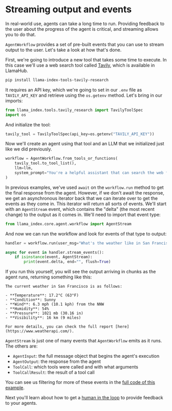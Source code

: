# Streaming output and events

In real-world use, agents can take a long time to run. Providing feedback to the user about the progress of the agent is critical, and streaming allows you to do that.

`AgentWorkflow` provides a set of pre-built events that you can use to stream output to the user. Let's take a look at how that's done.

First, we're going to introduce a new tool that takes some time to execute. In this case we'll use a web search tool called [Tavily](https://llamahub.ai/l/tools/llama-index-tools-tavily-research), which is available in LlamaHub.

```bash
pip install llama-index-tools-tavily-research
```

It requires an API key, which we're going to set in our `.env` file as `TAVILY_API_KEY` and retrieve using the `os.getenv` method. Let's bring in our imports:

```python
from llama_index.tools.tavily_research import TavilyToolSpec
import os
```

And initialize the tool:

```python
tavily_tool = TavilyToolSpec(api_key=os.getenv("TAVILY_API_KEY"))
```

Now we'll create an agent using that tool and an LLM that we initialized just like we did previously.

```python
workflow = AgentWorkflow.from_tools_or_functions(
    tavily_tool.to_tool_list(),
    llm=llm,
    system_prompt="You're a helpful assistant that can search the web for information.",
)
```

In previous examples, we've used `await` on the `workflow.run` method to get the final response from the agent. However, if we don't await the response, we get an asynchronous iterator back that we can iterate over to get the events as they come in. This iterator will return all sorts of events. We'll start with an `AgentStream` event, which contains the "delta" (the most recent change) to the output as it comes in. We'll need to import that event type:

```python
from llama_index.core.agent.workflow import AgentStream
```

And now we can run the workflow and look for events of that type to output:

```python
handler = workflow.run(user_msg="What's the weather like in San Francisco?")

async for event in handler.stream_events():
    if isinstance(event, AgentStream):
        print(event.delta, end="", flush=True)
```

If you run this yourself, you will see the output arriving in chunks as the agent runs, returning something like this:

```
The current weather in San Francisco is as follows:

- **Temperature**: 17.2°C (63°F)
- **Condition**: Sunny
- **Wind**: 6.3 mph (10.1 kph) from the NNW
- **Humidity**: 54%
- **Pressure**: 1021 mb (30.16 in)
- **Visibility**: 16 km (9 miles)

For more details, you can check the full report [here](https://www.weatherapi.com/).
```

`AgentStream` is just one of many events that `AgentWorkflow` emits as it runs. The others are:

* `AgentInput`: the full message object that begins the agent's execution
* `AgentOutput`: the response from the agent
* `ToolCall`: which tools were called and with what arguments
* `ToolCallResult`: the result of a tool call

You can see us filtering for more of these events in the [full code of this example](https://github.com/run-llama/python-agents-tutorial/blob/main/4_streaming.py).

Next you'll learn about how to get a [human in the loop](./human_in_the_loop.md) to provide feedback to your agents.
